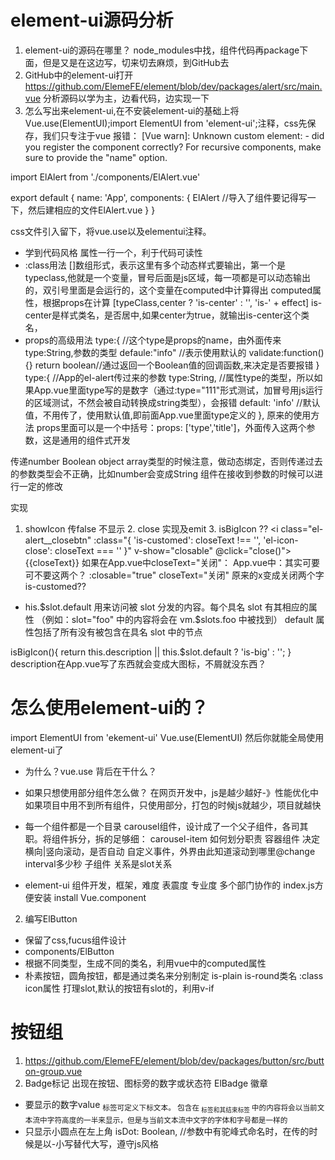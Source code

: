 # element-ui源码分析
1. element-ui的源码在哪里？
node_modules中找，组件代码再package下面，但是又是在这边写，切来切去麻烦，到GitHub去
2. GitHub中的element-ui打开
https://github.com/ElemeFE/element/blob/dev/packages/alert/src/main.vue
分析源码以学为主，边看代码，边实现一下
3. 怎么写出来element-ui,在不安装element-ui的基础上将Vue.use(ElementUI);import ElementUI from 'element-ui';注释，css先保存，我们只专注于vue
报错：
[Vue warn]: Unknown custom element: <el-alert> - did you register the component correctly? For recursive components, make sure to provide the "name" option.

import ElAlert from './components/ElAlert.vue'

export default {
  name: 'App',
  components: {
    ElAlert  //导入了组件要记得写一下，然后建相应的文件ElAlert.vue
  }
}

css文件引入留下，将vue.use以及elementui注释。
- 学到代码风格
属性一行一个，利于代码可读性
- :class用法 
[]数组形式，表示这里有多个动态样式要输出，第一个是typeclass,他就是一个变量，冒号后面是js区域，每一项都是可以动态输出的，双引号里面是会运行的，这个变量在computed中计算得出
computed属性，根据props在计算
[typeClass,center ? 'is-center' : '', 'is-' + effect] is-center是样式类名，是否居中,如果center为true，就输出is-center这个类名，
- props的高级用法
type:{ //这个type是props的name，由外面传来
    type:String,参数的类型
    defaule:"info" //表示使用默认的
    validate:function(){} return boolean//通过返回一个Boolean值的回调函数,来决定是否要报错
}
type:{ //App的el-alert传过来的参数
    type:String, //属性type的类型，所以如果App.vue里面type写的是数字（通过:type="111"形式测试，加冒号用js运行的区域测试，不然会被自动转换成string类型），会报错
    default: 'info' //默认值，不用传了，使用默认值,即前面App.vue里面type定义的
},
原来的使用方法
props里面可以是一个中括号：props: ['type','title']，外面传入这两个参数，这是通用的组件式开发

传递number Boolean object array类型的时候注意，做动态绑定，否则传递过去的参数类型会不正确，比如number会变成String
组件在接收到参数的时候可以进行一定的修改

实现
1. showIcon 传false 不显示     2. close 实现及emit  3. isBigIcon
??
<i class="el-alert__closebtn" :class="{ 'is-customed': closeText !== '', 'el-icon-close': closeText === '' }" v-show="closable" @click="close()">{{closeText}}</i>
如果在App.vue中closeText="关闭"：
<i class="el-alert__closebtn is-customed" style="display: none;">关闭</i>
App.vue中：其实可要可不要这两个？
:closable="true" closeText="关闭" 原来的x变成关闭两个字
is-customed??
- his.$slot.default
用来访问被 slot 分发的内容。每个具名 slot 有其相应的属性
（例如：slot="foo" 中的内容将会在 vm.$slots.foo 中被找到）
default 属性包括了所有没有被包含在具名 slot 中的节点

isBigIcon(){
            return this.description || this.$slot.default ? 'is-big' : '';
        }
description在App.vue写了东西就会变成大图标，不屑就没东西？

# 怎么使用element-ui的？
import ElementUI from 'ekement-ui'
Vue.use(ElementUI)
然后你就能全局使用element-ui了
- 为什么？vue.use 背后在干什么？
- 如果只想使用部分组件怎么做？
在网页开发中，js是越少越好-》性能优化中
如果项目中用不到所有组件，只使用部分，打包的时候js就越少，项目就越快

- 每一个组件都是一个目录
carousel组件，设计成了一个父子组件，各司其职。将组件拆分，拆的足够细：
carousel-item
如何划分职责
容器组件 决定横向|竖向滚动，是否自动 自定义事件，外界由此知道滚动到哪里@change interval多少秒
子组件 关系是slot关系
- element-ui 组件开发，框架，难度 表震度 专业度 多个部门协作的
index.js方便安装 install Vue.component

2. 编写ElButton
- 保留了css,fucus组件设计
- components/ElButton
- 根据不同类型，生成不同的类名，利用vue中的computed属性
- 朴素按钮，圆角按钮，都是通过类名来分别制定
  is-plain is-round类名 :class
  icon属性
  打理slot,默认的按钮有slot的，利用v-if

# 按钮组
1. https://github.com/ElemeFE/element/blob/dev/packages/button/src/button-group.vue
2. Badge标记
出现在按钮、图标旁的数字或状态符
ElBadge 徽章
- 要显示的数字value 
<sub> 标签可定义下标文本。
包含在 <sub> 标签和其结束标签 </sub> 中的内容将会以当前文本流中字符高度的一半来显示，但是与当前文本流中文字的字体和字号都是一样的
- 只显示小圆点在左上角
isDot: Boolean, //参数中有驼峰式命名时，在传的时候是以-小写替代大写，遵守js风格
